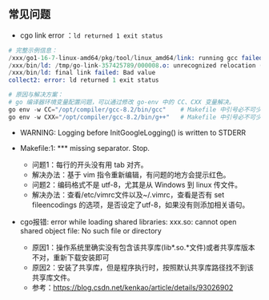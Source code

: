 ## 常见问题
- cgo link error ：`ld returned 1 exit status`
    
```s
# 完整示例信息：
/xxx/go1-16-7-linux-amd64/pkg/tool/linux_amd64/link: running gcc failed: exit status 1
/xxx/bin/ld: /tmp/go-link-357425789/000008.o: unrecognized relocation (0x2a) in section `.text'
/xxx/bin/ld: final link failed: Bad value
collect2: error: ld returned 1 exit status

# 原因与解决方案：
# go 编译器环境变量配置问题，可以通过修改 go-env 中的 CC、CXX 变量解决。
go env -w CC="/opt/compiler/gcc-8.2/bin/gcc"    # Makefile 中引号必不可少
go env -w CXX="/opt/compiler/gcc-8.2/bin/g++"   # Makefile 中引号必不可少
```

- WARNING: Logging before InitGoogleLogging() is written to STDERR
    
- Makefile:1: *** missing separator.  Stop.
    * 问题1：每行的开头没有用 tab 对齐。
    * 解决办法：基于 vim 指令重新编辑，有问题的地方会提示红色。
    * 问题2：编码格式不是 utf-8，尤其是从 Windows 到 linux 传文件。
    * 解决办法：查看/etc/vimrc文件以及~/.vimrc，查看是否有 set fileencodings 的选项，是否设定了utf-8，如果没有则添加相关语句。

- cgo报错: error while loading shared libraries: xxx.so: cannot open shared object file: No such file or directory
    * 原因1：操作系统里确实没有包含该共享库(lib*.so.*文件)或者共享库版本不对，重新下载安装即可
    * 原因2：安装了共享库，但是程序执行时，按照默认共享库路径找不到该共享库文件。
    * 参考：https://blog.csdn.net/kenkao/article/details/93026902

